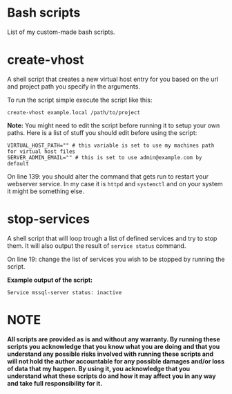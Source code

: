 # Bash scripts
List of my custom-made bash scripts.

# create-vhost

A shell script that creates a new virtual host entry for you based on the url and project path you specify in the arguments.

To run the script simple execute the script like this:

```shell script
create-vhost example.local /path/to/project
```

**Note:**
You might need to edit the script before running it to setup your own paths.
Here is a list of stuff you should edit before using the script:

```shell script
VIRTUAL_HOST_PATH="" # this variable is set to use my machines path for virtual host files
SERVER_ADMIN_EMAIL="" # this is set to use admin@example.com by default
```

On line 139: you should alter the command that gets run to restart your webserver service. In my case it is ```httpd``` and ```systemctl``` and on your system it might be something else.


# stop-services

A shell script that will loop trough a list of defined services and try to stop them. It will also output the result of ```service status``` command.

On line 19: change the list of services you wish to be stopped by running the script. 

**Example output of the script:**

```shell script
Service mssql-server status: inactive
``` 


# NOTE 

**All scripts are provided as is and without any warranty. By running these scripts you acknowledge that you know what you are doing and that you understand any possible risks involved with running these scripts and will not hold the author accountable for any possible damages and/or loss of data that my happen.
By using it, you acknowledge that you understand what these scripts do and how it may affect you in any way and take full responsibility for it.**
